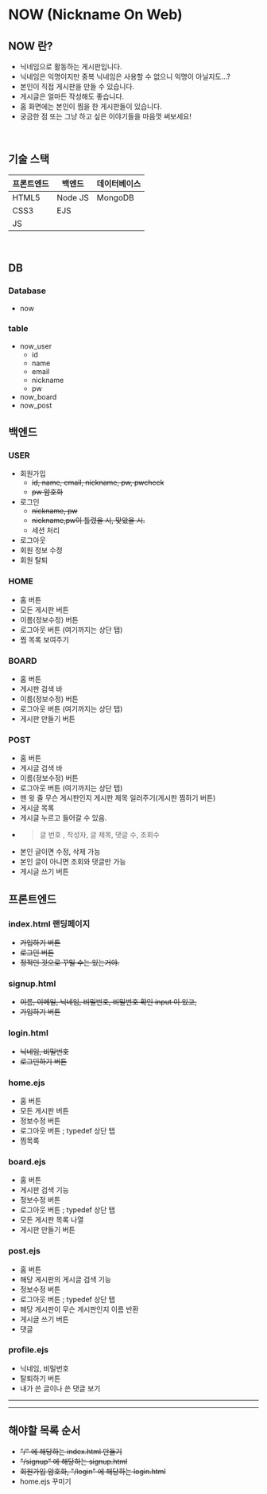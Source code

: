 # NOW (Nickname On Web)
## NOW 란?
- 닉네임으로 활동하는 게시판입니다. 
- 닉네임은 익명이지만 중복 닉네임은 사용할 수 없으니 익명이 아닐지도...?
- 본인이 직접 게시판을 만들 수 있습니다.
- 게시글은 얼마든 작성해도 좋습니다.
- 홈 화면에는 본인이 찜을 한 게시판들이 있습니다.
- 궁금한 점 또는 그냥 하고 싶은 이야기들을 마음껏 써보세요!

<br>

## 기술 스택
|프론트엔드|백엔드|데이터베이스|
|---|---|---|
|HTML5|Node JS|MongoDB|
|CSS3|EJS||
|JS|||

<br>




## DB
### Database
- now
### table
- now_user
    - id
    - name
    - email
    - nickname
    - pw
- now_board
- now_post

## 백엔드
### USER
- 회원가입
    - ~~id, name, email, nickname, pw, pwcheck~~
    - ~~pw 암호화~~
- 로그인
    - ~~nickname, pw~~
    - ~~nickname,pw이 틀렸을 시, 맞았을 시.~~
    - 세션 처리
- 로그아웃
- 회원 정보 수정
- 회원 탈퇴

### HOME
- 홈 버튼
- 모든 게시판 버튼
- 이름(정보수정) 버튼
- 로그아웃 버튼 (여기까지는 상단 탭)
- 찜 목록 보여주기

### BOARD
- 홈 버튼
- 게시판 검색 바
- 이름(정보수정) 버튼
- 로그아웃 버튼 (여기까지는 상단 탭)
- 게시판 만들기 버튼

### POST
- 홈 버튼
- 게시글 검색 바
- 이름(정보수정) 버튼
- 로그아웃 버튼 (여기까지는 상단 탭)
- 맨 윗 줄 무슨 게시판인지 게시판 제목 일러주기(게시판 찜하기 버튼)
- 게시글 목록 
- 게시글 누르고 들어갈 수 있음.
- > 글 번호 , 작성자, 글 제목, 댓글 수, 조회수
- 본인 글이면 수정, 삭제 가능
- 본인 글이 아니면 조회와 댓글만 가능
- 게시글 쓰기 버튼

## 프론트엔드
### index.html 랜딩페이지
- ~~가입하기 버튼~~
- ~~로그인 버튼~~
- ~~정적인 것으로 꾸밀 수는 있는거야.~~
### signup.html
- ~~이름, 이메일, 닉네임, 비밀번호, 비밀번호 확인 input 이 있고,~~
- ~~가입하기 버튼~~
### login.html
- ~~닉네임, 비밀번호~~
- ~~로그인하기 버튼~~
### home.ejs
- 홈 버튼
- 모든 게시판 버튼
- 정보수정 버튼
- 로그아웃 버튼 ; typedef 상단 탭
- 찜목록
### board.ejs
- 홈 버튼
- 게시판 검색 기능
- 정보수정 버튼
- 로그아웃 버튼 ; typedef 상단 탭
- 모든 게시판 목록 나열
- 게시판 만들기 버튼
### post.ejs
- 홈 버튼
- 해당 게시판의 게시글 검색 기능
- 정보수정 버튼
- 로그아웃 버튼 ; typedef 상단 탭
- 해당 게시판이 무슨 게시판인지 이름 반환
- 게시글 쓰기 버튼
- 댓글
### profile.ejs
- 닉네임, 비밀번호
- 탈퇴하기 버튼
- 내가 쓴 글이나 쓴 댓글 보기

---
---

## 해야할 목록 순서
- ~~"/" 에 해당하는 index.html 만들기~~
- ~~"/signup" 에 해당하는 signup.html~~
- ~~회원가입 암호화, "/login" 에 해당하는 login.html~~
- home.ejs 꾸미기

